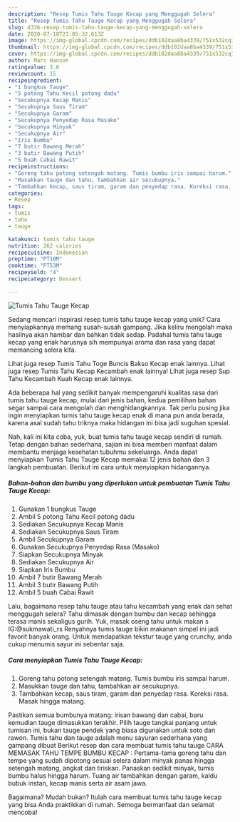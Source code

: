 ```yaml
---
description: "Resep Tumis Tahu Tauge Kecap yang Menggugah Selera"
title: "Resep Tumis Tahu Tauge Kecap yang Menggugah Selera"
slug: 4336-resep-tumis-tahu-tauge-kecap-yang-menggugah-selera
date: 2020-07-18T21:05:32.613Z
image: https://img-global.cpcdn.com/recipes/ddb102daa8ba4339/751x532cq70/tumis-tahu-tauge-kecap-foto-resep-utama.jpg
thumbnail: https://img-global.cpcdn.com/recipes/ddb102daa8ba4339/751x532cq70/tumis-tahu-tauge-kecap-foto-resep-utama.jpg
cover: https://img-global.cpcdn.com/recipes/ddb102daa8ba4339/751x532cq70/tumis-tahu-tauge-kecap-foto-resep-utama.jpg
author: Marc Hanson
ratingvalue: 3.6
reviewcount: 15
recipeingredient:
- "1 bungkus Tauge"
- "5 potong Tahu Kecil potong dadu"
- "Secukupnya Kecap Manis"
- "Secukupnya Saus Tiram"
- "Secukupnya Garam"
- "Secukupnya Penyedap Rasa Masako"
- "Secukupnya Minyak"
- "Secukupnya Air"
- "Iris Bumbu"
- "7 butir Bawang Merah"
- "3 butir Bawang Putih"
- "5 buah Cabai Rawit"
recipeinstructions:
- "Goreng tahu potong setengah matang. Tumis bumbu iris sampai harum."
- "Masukkan tauge dan tahu, tambahkan air secukupnya."
- "Tambahkan kecap, saus tiram, garam dan penyedap rasa. Koreksi rasa. Masak hingga matang."
categories:
- Resep
tags:
- tumis
- tahu
- tauge

katakunci: tumis tahu tauge 
nutrition: 262 calories
recipecuisine: Indonesian
preptime: "PT10M"
cooktime: "PT53M"
recipeyield: "4"
recipecategory: Dessert

---
```



![Tumis Tahu Tauge Kecap](https://img-global.cpcdn.com/recipes/ddb102daa8ba4339/751x532cq70/tumis-tahu-tauge-kecap-foto-resep-utama.jpg)

Sedang mencari inspirasi resep tumis tahu tauge kecap yang unik? Cara menyiapkannya memang susah-susah gampang. Jika keliru mengolah maka hasilnya akan hambar dan bahkan tidak sedap. Padahal tumis tahu tauge kecap yang enak harusnya sih mempunyai aroma dan rasa yang dapat memancing selera kita.

Lihat juga resep Tumis Tahu Toge Buncis Bakso Kecap enak lainnya. Lihat juga resep Tumis Tahu Kecap Kecambah enak lainnya! Lihat juga resep Sup Tahu Kecambah Kuah Kecap enak lainnya.

Ada beberapa hal yang sedikit banyak mempengaruhi kualitas rasa dari tumis tahu tauge kecap, mulai dari jenis bahan, kedua pemilihan bahan segar sampai cara mengolah dan menghidangkannya. Tak perlu pusing jika ingin menyiapkan tumis tahu tauge kecap enak di mana pun anda berada, karena asal sudah tahu triknya maka hidangan ini bisa jadi suguhan spesial.


Nah, kali ini kita coba, yuk, buat tumis tahu tauge kecap sendiri di rumah. Tetap dengan bahan sederhana, sajian ini bisa memberi manfaat dalam membantu menjaga kesehatan tubuhmu sekeluarga. Anda dapat menyiapkan Tumis Tahu Tauge Kecap memakai 12 jenis bahan dan 3 langkah pembuatan. Berikut ini cara untuk menyiapkan hidangannya.

<!--inarticleads1-->

##### Bahan-bahan dan bumbu yang diperlukan untuk pembuatan Tumis Tahu Tauge Kecap:

1. Gunakan 1 bungkus Tauge
1. Ambil 5 potong Tahu Kecil potong dadu
1. Sediakan Secukupnya Kecap Manis
1. Sediakan Secukupnya Saus Tiram
1. Ambil Secukupnya Garam
1. Gunakan Secukupnya Penyedap Rasa (Masako)
1. Siapkan Secukupnya Minyak
1. Sediakan Secukupnya Air
1. Siapkan Iris Bumbu
1. Ambil 7 butir Bawang Merah
1. Ambil 3 butir Bawang Putih
1. Ambil 5 buah Cabai Rawit


Lalu, bagaimana resep tahu tauge atau tahu kecambah yang enak dan sehat menggugah selera? Tahu dimasak dengan bumbu dan kecap sehingga terasa manis sekaligus gurih. Yuk, masak oseng tahu untuk makan s IG:@sukmawati_rs Renyahnya tumis tauge bikin makanan simpel ini jadi favorit banyak orang. Untuk mendapatkan tekstur tauge yang crunchy, anda cukup menumis sayur ini sebentar saja. 

<!--inarticleads2-->

##### Cara menyiapkan Tumis Tahu Tauge Kecap:

1. Goreng tahu potong setengah matang. Tumis bumbu iris sampai harum.
1. Masukkan tauge dan tahu, tambahkan air secukupnya.
1. Tambahkan kecap, saus tiram, garam dan penyedap rasa. Koreksi rasa. Masak hingga matang.


Pastikan semua bumbunya matang: irisan bawang dan cabai, baru kemudian tauge dimasukkan terakhir. Pilih tauge tangkai panjang untuk tumisan ini, bukan tauge pendek yang biasa digunakan untuk soto dan rawon. Tumis tahu dan tauge adalah menu sayuran sederhana yang gampang dibuat Berikut resep dan cara membuat tumis tahu tauge CARA MEMASAK TAHU TEMPE BUMBU KECAP : Pertama-tama goreng tahu dan tempe yang sudah dipotong sesuai selera dalam minyak panas hingga setengah matang, angkat dan tiriskan. Panaskan sedikit minyak, tumis bumbu halus hingga harum. Tuang air tambahkan dengan garam, kaldu bubuk instan, kecap manis serta air asam jawa. 

Bagaimana? Mudah bukan? Itulah cara membuat tumis tahu tauge kecap yang bisa Anda praktikkan di rumah. Semoga bermanfaat dan selamat mencoba!
